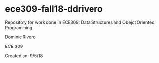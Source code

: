# ece309-fall18-ddrivero

Repository for work done in ECE309: Data Structures and Obejct Oriented Programming

Dominic Rivero

ECE 309

Created on: 9/5/18
